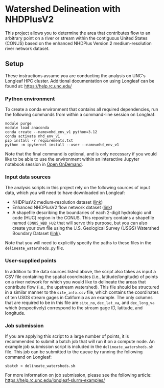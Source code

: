# Watershed Delineation with NHDPlusV2
This project allows you to determine the area that contributes flow to an arbitrary point on a river or 
stream within the contiguous United States (CONUS) based on the enhanced NHDPlus Version 2 medium-resolution river 
network dataset.
## Setup
These instructions assume you are conducting the analysis on UNC's Longleaf HPC cluster. Additional 
documentation on using Longleaf can be found at: https://help.rc.unc.edu/
### Python environment
To create a conda environment that contains all required dependencies, run the following commands from within 
a command-line session on Longleaf:

```
module purge
module load anaconda
conda create --name=nhd_env_v1 python=3.12 
conda activate nhd_env_v1 
pip install -r requirements.txt
python -m ipykernel install --user --name=nhd_env_v1
```
Note that the final command is optional, and is only necessary if you would like to be 
able to use the environment within an interactive Jupyter notebook session in [Open 
OnDemand](https://ondemand.rc.unc.edu/).
### Input data sources
The analysis scripts in this project rely on the following sources of input data, which you will need to have 
downloaded on Longleaf:
- NHDPlusV2 medium-resolution dataset 
([link](https://www.epa.gov/waterdata/nhdplus-national-data)) 
- Enhanced NHDPlusV2 flow network dataset 
([link](https://doi.org/10.5066/P13IRYTB)) 
- A shapefile describing the boundaries of each 2-digit hydrologic 
unit code (HUC) region in the CONUS. This repository contains a shapefile named `CONUS_WBD_HU2` that will 
serve this purpose, but you can also create your own file using the U.S. Geological Survey (USGS) Watershed 
Boundary Dataset 
([link](https://prd-tnm.s3.amazonaws.com/index.html?prefix=StagedProducts/Hydrography/WBD/HU2/GDB/)).

Note that you will need to explicitly specify the paths to these files in the `delineate_watersheds.py` file.
### User-supplied points
In addition to the data sources listed above, the script also takes as input a CSV file containing the 
spatial coordinates (i.e., latitude/longitude) of points on a river network for which you would like to 
delineate the areas that contribute flow (i.e., the upstream watershed). This file should be structured in a 
similar manner to the `site_info.csv` file, which contains the coordinates of ten USGS stream gages in 
California as an example. The only columns that are required to be in this file are `site_no`, `dec_lat_va`, and 
`dec_long_va` which (respectively) correspond to the stream gage ID, latitude, and longitude.
### Job submission
If you are applying this script to a large number of points, it is recommended to submit a batch job that 
will run it on a compute node. An example job submission script is included in the `delineate_watersheds.sh` 
file. This job can be submitted to the queue by running the following command on Longleaf: 
```
sbatch < delineate_watersheds.sh
``` 
For more information on job submission, please see the following article: 
https://help.rc.unc.edu/longleaf-slurm-examples/
